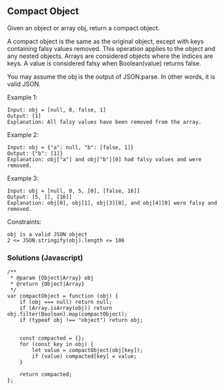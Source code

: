 ## Compact Object

Given an object or array obj, return a compact object.

A compact object is the same as the original object, except with keys containing falsy values removed. This operation applies to the object and any nested objects. Arrays are considered objects where the indices are keys. A value is considered falsy when Boolean(value) returns false.

You may assume the obj is the output of JSON.parse. In other words, it is valid JSON.

Example 1:

```
Input: obj = [null, 0, false, 1]
Output: [1]
Explanation: All falsy values have been removed from the array.
```

Example 2:

```
Input: obj = {"a": null, "b": [false, 1]}
Output: {"b": [1]}
Explanation: obj["a"] and obj["b"][0] had falsy values and were removed.
```

Example 3:

```
Input: obj = [null, 0, 5, [0], [false, 16]]
Output: [5, [], [16]]
Explanation: obj[0], obj[1], obj[3][0], and obj[4][0] were falsy and removed.
```

Constraints:

```
obj is a valid JSON object
2 <= JSON.stringify(obj).length <= 106
```

### Solutions (Javascript)

```
/**
 * @param {Object|Array} obj
 * @return {Object|Array}
 */
var compactObject = function (obj) {
    if (obj === null) return null;
    if (Array.isArray(obj)) return obj.filter(Boolean).map(compactObject);
    if (typeof obj !== "object") return obj;


    const compacted = {};
    for (const key in obj) {
        let value = compactObject(obj[key]);
        if (value) compacted[key] = value;
    }

    return compacted;
};
```
